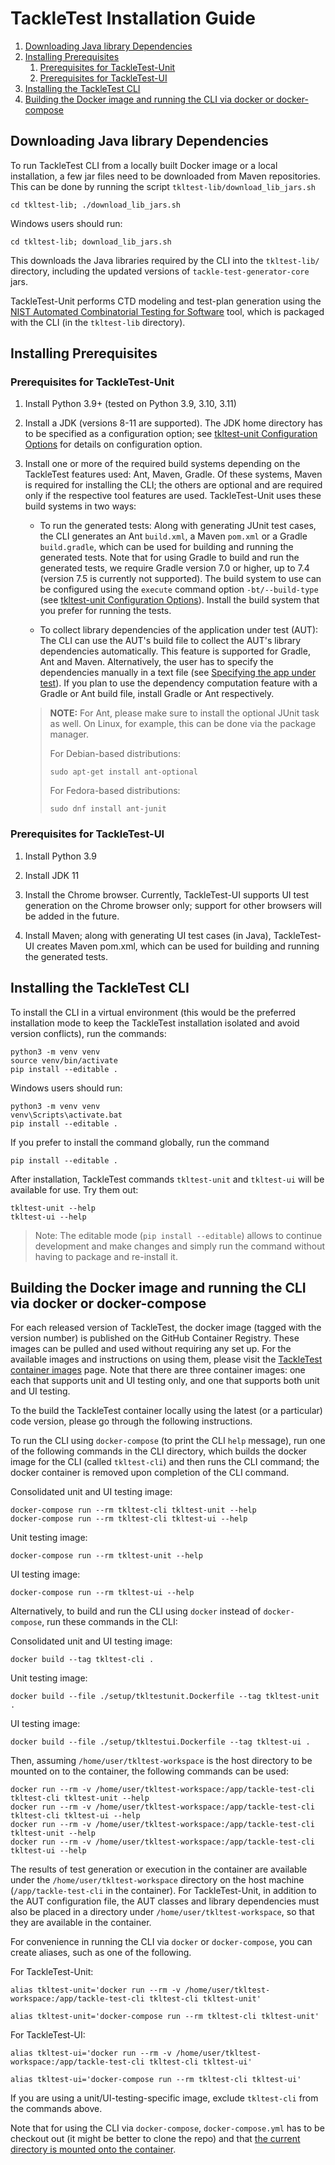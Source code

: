 # TackleTest Installation Guide

1. [Downloading Java library Dependencies](#downloading-java-library-dependencies)
2. [Installing Prerequisites](#installing-prerequisites)
   1. [Prerequisites for TackleTest-Unit](#prerequisites-for-tackletest-unit)
   2. [Prerequisites for TackleTest-UI](#prerequisites-for-tackletest-ui)
3. [Installing the TackleTest CLI](#installing-the-tackletest-cli)
4. [Building the Docker image and running the CLI via docker or docker-compose](#building-the-docker-image-and-running-the-cli-via-docker-or-docker-compose)

## Downloading Java library Dependencies

To run TackleTest CLI from a locally built Docker image or a local installation, a few jar files need to be downloaded
from Maven repositories. This can be done by running the script `tkltest-lib/download_lib_jars.sh`

```buildoutcfg
cd tkltest-lib; ./download_lib_jars.sh
```
Windows users should run:
    
```buildoutcfg
cd tkltest-lib; download_lib_jars.sh
```
   
This downloads the Java libraries required by the CLI into the `tkltest-lib/` directory, including the updated versions of `tackle-test-generator-core` jars.

TackleTest-Unit performs CTD modeling and test-plan generation using the [NIST Automated Combinatorial Testing for Software](https://csrc.nist.gov/projects/automated-combinatorial-testing-for-software) tool, which is packaged with the CLI (in the `tkltest-lib` directory).

## Installing Prerequisites

### Prerequisites for TackleTest-Unit

1. Install Python 3.9+ (tested on Python 3.9, 3.10, 3.11)

2. Install a JDK (versions 8-11 are supported). The JDK home directory has to be specified as a configuration option;
   see [tkltest-unit Configuration Options](unit/tkltest_unit_config_options.md) for details on
   configuration option.
   
3. Install one or more of the required build systems depending on the TackleTest features used: Ant, Maven, Gradle. Of these systems, Maven is required for installing the CLI; the others are optional and are required only if the respective tool features are used. TackleTest-Unit uses these build systems in two ways:

   - To run the generated tests: Along with generating JUnit test cases, the CLI generates an Ant `build.xml`, a Maven `pom.xml` or a Gradle `build.gradle`, which can be used for building and running the generated tests. Note that for using Gradle to build and run the generated tests, we require Gradle version 7.0 or higher, up to 7.4 (version 7.5 is currently not supported). The build system to use can be configured using the `execute` command option `-bt/--build-type` (see [tkltest-unit Configuration Options](unit/tkltest_unit_config_options.md)). Install the build system that you prefer for running the tests.
   
   - To collect library dependencies of the application under test (AUT): The CLI can use the AUT's build file to collect the AUT's library dependencies automatically. This feature is supported for Gradle, Ant and Maven. Alternatively, the user has to specify the dependencies manually in a text file (see [Specifying the app under test](unit/user_guide.md#specifying-the-app-under-test)). If you plan to use the dependency computation feature with a Gradle or Ant build file, install Gradle or Ant respectively.

   > **NOTE:** For Ant, please make sure to install the optional JUnit task as well. On Linux, for example, this can be done via the package manager.
   > 
   > For Debian-based distributions:
   > ```commandline
   > sudo apt-get install ant-optional
   > ```
   >
   > For Fedora-based distributions:
   > ```commandline
   > sudo dnf install ant-junit
   > ```

### Prerequisites for TackleTest-UI

1. Install Python 3.9

2. Install JDK 11

3. Install the Chrome browser. Currently, TackleTest-UI supports UI test generation on the Chrome browser only; support
   for other browsers will be added in the future.

4. Install Maven; along with generating UI test cases (in Java), TackleTest-UI creates Maven pom.xml, which can be used for
   building and running the generated tests.

## Installing the TackleTest CLI

To install the CLI in a virtual environment (this would be the preferred installation mode to keep the TackleTest
installation isolated and avoid version conflicts), run the commands:

```buildoutcfg
python3 -m venv venv
source venv/bin/activate
pip install --editable .
```

Windows users should run:

```buildoutcfg
python3 -m venv venv
venv\Scripts\activate.bat
pip install --editable .
```

If you prefer to install the command globally, run the command

```buildoutcfg
pip install --editable .
```

After installation, TackleTest commands `tkltest-unit` and `tkltest-ui` will be available for use. Try them out:

```buildoutcfg
tkltest-unit --help
tkltest-ui --help
```

> Note: The editable mode (`pip install --editable`) allows to continue development and make changes and simply run the command without having to package
and re-install it.

## Building the Docker image and running the CLI via docker or docker-compose

For each released version of TackleTest, the docker image (tagged with the version number) is published on the GitHub Container Registry. These images can be pulled and used without requiring any set up. For the available images and instructions on using them, please visit the [TackleTest container images](ttps://github.com/orgs/konveyor/packages?repo_name=tackle-test-generator-cli) page. Note that there are three container images: one each that supports unit and UI testing only, and one that supports both unit and UI testing.

To the build the TackleTest container locally using the latest (or a particular) code version, please go through the following instructions.

To run the CLI using `docker-compose` (to print the CLI `help` message), run one of the following commands in the CLI directory,
which builds the docker image for the CLI (called `tkltest-cli`) and then runs the CLI command; the docker
container is removed upon completion of the CLI command.

Consolidated unit and UI testing image:
```buildoutcfg
docker-compose run --rm tkltest-cli tkltest-unit --help
docker-compose run --rm tkltest-cli tkltest-ui --help
```

Unit testing image:
```buildoutcfg
docker-compose run --rm tkltest-unit --help
```

UI testing image:
```buildoutcfg
docker-compose run --rm tkltest-ui --help
```

Alternatively, to build and run the CLI using `docker` instead of `docker-compose`, run these commands in the CLI:

Consolidated unit and UI testing image:
```buildoutcfg
docker build --tag tkltest-cli .
```

Unit testing image:
```buildoutcfg
docker build --file ./setup/tkltestunit.Dockerfile --tag tkltest-unit .
```

UI testing image:
```buildoutcfg
docker build --file ./setup/tkltestui.Dockerfile --tag tkltest-ui .
```

Then, assuming `/home/user/tkltest-workspace` is the host directory to be mounted on to the container, the following
commands can be used:
```buildoutcfg
docker run --rm -v /home/user/tkltest-workspace:/app/tackle-test-cli tkltest-cli tkltest-unit --help
docker run --rm -v /home/user/tkltest-workspace:/app/tackle-test-cli tkltest-cli tkltest-ui --help
docker run --rm -v /home/user/tkltest-workspace:/app/tackle-test-cli tkltest-unit --help
docker run --rm -v /home/user/tkltest-workspace:/app/tackle-test-cli tkltest-ui --help
```

The results of test generation or  execution in the container are available under the `/home/user/tkltest-workspace`
directory on the host machine (`/app/tackle-test-cli` in the container).
For TackleTest-Unit, in addition to the AUT configuration file, the AUT classes and library dependencies must also be placed
in a directory under `/home/user/tkltest-workspace`, so that they are available in the container.

For convenience in running the CLI via `docker` or `docker-compose`, you can create aliases, such as
one of the following.

For TackleTest-Unit:
```buildoutcfg
alias tkltest-unit='docker run --rm -v /home/user/tkltest-workspace:/app/tackle-test-cli tkltest-cli tkltest-unit'
```
```buildoutcfg
alias tkltest-unit='docker-compose run --rm tkltest-cli tkltest-unit'
```

For TackleTest-UI:
```buildoutcfg
alias tkltest-ui='docker run --rm -v /home/user/tkltest-workspace:/app/tackle-test-cli tkltest-cli tkltest-ui'
```
```buildoutcfg
alias tkltest-ui='docker-compose run --rm tkltest-cli tkltest-ui'
```

If you are using a unit/UI-testing-specific image, exclude `tkltest-cli` from the commands above.

Note that for using the CLI via `docker-compose`, `docker-compose.yml` has to be checkout out (it might be better to clone the repo) and
that [the current directory is mounted onto the container](https://github.com/konveyor/tackle-test-generator-cli/blob/main/docker-compose.yml#L12). 
